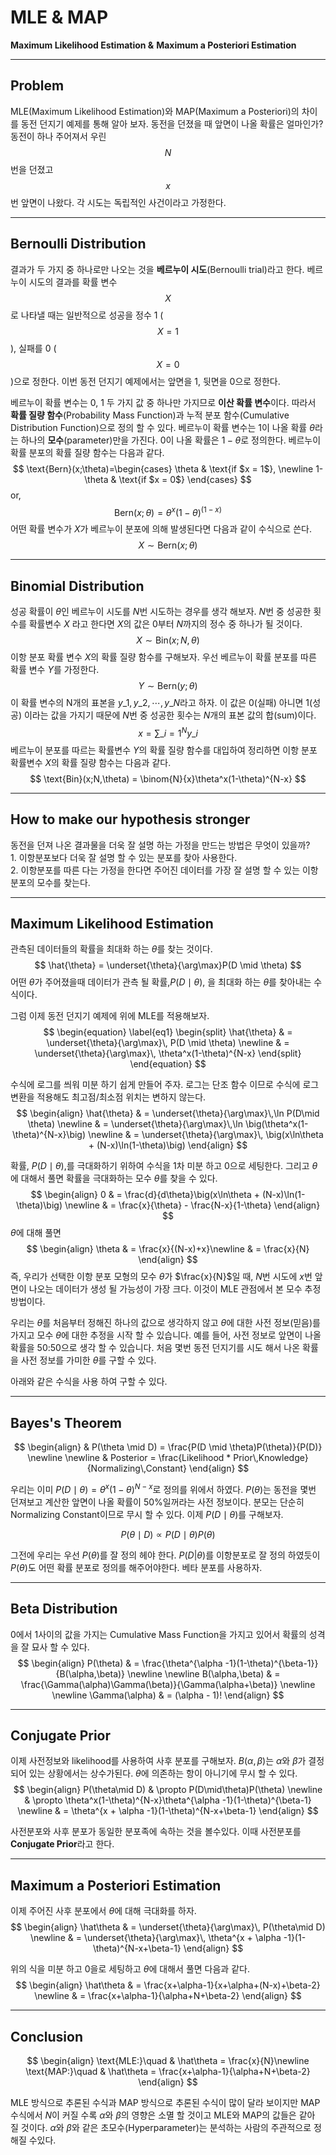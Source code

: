 # MLE & MAP

**Maximum Likelihood Estimation &** **Maximum a Posteriori Estimation**

---

## Problem

MLE(Maximum Likelihood Estimation)와 MAP(Maximum a Posteriori)의 차이를 동전 던지기 예제를 통해 알아 보자. 동전을 던졌을 때 앞면이 나올 확률은 얼마인가? 동전이 하나 주어져서 우린 $$N$$번을 던졌고 $$x$$번 앞면이 나왔다. 각 시도는 독립적인 사건이라고 가정한다.

---

## Bernoulli Distribution

결과가 두 가지 중 하나로만 나오는 것을 **베르누이 시도**(Bernoulli trial)라고 한다. 베르누이 시도의 결과를 확률 변수 $$X$$로 나타낼 때는 일반적으로 성공을 정수 1 ($$X=1$$), 실패를 0 ($$X=0$$)으로 정한다. 이번 동전 던지기 예제에서는 앞면을 1, 뒷면을 0으로 정한다.

베르누이 확률 변수는 0, 1 두 가지 값 중 하나만 가지므로 **이산 확률 변수**이다. 따라서 **확률 질량 함수**(Probability Mass Function)과 누적 분포 함수(Cumulative Distribution Function)으로 정의 할 수 있다. 베르누이 확률 변수는 1이 나올 확률 $\theta$라는 하나의 **모수**(parameter)만을 가진다. 0이 나올 확률은 $1-\theta$로 정의한다. 베르누이 확률 분포의 확률 질량 함수는 다음과 같다.
$$
\text{Bern}(x;\theta)=\begin{cases}
    \theta & \text{if $x = 1$}, \newline
    1-\theta & \text{if $x = 0$}
  \end{cases}
$$
or,
$$
\text{Bern}(x;\theta) = \theta^x(1-\theta)^{(1-x)}
$$
어떤 확률 변수가 $X$가 베르누이 분포에 의해 발생된다면 다음과 같이 수식으로 쓴다.
$$
X \sim \text{Bern}(x;\theta)
$$

---

## Binomial Distribution

성공 확률이 $\theta$인 베르누이 시도를 $N$번 시도하는 경우를 생각 해보자. $N$번 중 성공한 횟수를 확률변수 $X$ 라고 한다면 $X$의 값은 0부터 $N$까지의 정수 중 하나가 될 것이다.
$$
X \sim \text{Bin}(x; N, \theta)
$$
이항 분포 확률 변수 $X$의 확률 질량 함수를 구해보자. 우선 베르누이 확률 분포를 따른 확률 변수 $Y$를 가정한다.
$$
Y \sim \text{Bern}(y; \theta)
$$
이 확률 변수의 N개의 표본을 $y\_1, y\_2, \cdots, y\_N$라고 하자. 이 값은 0(실패) 아니면 1(성공) 이라는 값을 가지기 때문에 $N$번 중 성공한 횟수는 $N$개의 표본 값의 합(sum)이다.
$$
x = \sum\_{i=1}^{N}y\_i
$$
베르누이 분포를 따르는 확률변수 $Y$의 확률 질량 함수를 대입하여 정리하면 이항 분포 확률변수 $X$의 확률 질량 함수는 다음과 같다.
$$
\text{Bin}(x;N,\theta) = \binom{N}{x}\theta^x(1-\theta)^{N-x}
$$

---

## How to make our hypothesis stronger

동전을 던져 나온 결과물을 더욱 잘 설명 하는 가정을 만드는 방법은 무엇이 있을까? \
    1. 이항분포보다 더욱 잘 설명 할 수 있는 분포를 찾아 사용한다. \
    2. 이항분포를 따른 다는 가정을 한다면 주어진 데이터를 가장 잘 설명 할 수 있는 이항분포의 모수를 찾는다.

---

## Maximum Likelihood Estimation

관측된 데이터들의 확률을 최대화 하는 $\theta$를 찾는 것이다.
$$
\hat{\theta} = \underset{\theta}{\arg\max}P(D \mid \theta)
$$
어떤 $\theta$가 주어졌을때 데이터가 관측 될 확률,$P(D \mid \theta)$, 을 최대화 하는 $\theta$를 찾아내는 수식이다.

그럼 이제 동전 던지기 예제에 위에 MLE를 적용해보자.
$$
\begin{equation} \label{eq1}
\begin{split}
\hat{\theta}
& = \underset{\theta}{\arg\max}\, P(D \mid \theta) \newline
& = \underset{\theta}{\arg\max}\, \theta^x(1-\theta)^{N-x}
\end{split}
\end{equation}
$$

수식에 로그를 씌워 미분 하기 쉽게 만들어 주자. 로그는 단조 함수 이므로 수식에 로그 변환을 적용해도 최고점/최소점 위치는 변하지 않는다.
$$
\begin{align}
\hat{\theta}
& = \underset{\theta}{\arg\max}\,\ln P(D\mid \theta) \newline
& = \underset{\theta}{\arg\max}\,\ln \big(\theta^x(1-\theta)^{N-x}\big) \newline
& = \underset{\theta}{\arg\max}\, \big(x\ln\theta + (N-x)\ln(1-\theta)\big)
\end{align}
$$

확률, $P(D\mid\theta)$,를 극대화하기 위하여 수식을 1차 미분 하고 0으로 세팅한다. 그리고 $\theta$에 대해서 풀면 확률을 극대화하는 모수 $\theta$를 찾을 수 있다.
$$
\begin{align}
0
& = \frac{d}{d\theta}\big(x\ln\theta + (N-x)\ln(1-\theta)\big) \newline
& = \frac{x}{\theta} - \frac{N-x}{1-\theta}
\end{align}
$$
$\theta$에 대해 풀면
$$
\begin{align}
\theta
& = \frac{x}{(N-x)+x}\newline
& = \frac{x}{N}
\end{align}
$$
즉, 우리가 선택한 이항 분포 모형의 모수 $\theta$가 $\frac{x}{N}$일 때, $N$번 시도에 $x$번 앞면이 나오는 데이터가 생성 될 가능성이 가장 크다. 이것이 MLE 관점에서 본 모수 추정 방법이다.


우리는 $\theta$를 처음부터 정해진 하나의 값으로 생각하지 않고 $\theta$에 대한 사전 정보(믿음)를 가지고 모수 $\theta$에 대한 추정을 시작 할 수 있습니다. 예를 들어, 사전 정보로 앞면이 나올 확률을 50:50으로 생각 할 수 있습니다. 처음 몇번 동전 던지기를 시도 해서 나온 확률을 사전 정보를 가미한 $\theta$를 구할 수 있다.

아래와 같은 수식을 사용 하여 구할 수 있다.

---

## Bayes's Theorem

$$
\begin{align}
& P(\theta \mid D) = \frac{P(D \mid \theta)P(\theta)}{P(D)} \newline \newline
& Posterior = \frac{Likelihood * Prior\,Knowledge}{Normalizing\,Constant}
\end{align}
$$

우리는 이미 $P(D\mid\theta) = \theta^x(1-\theta)^{N-x}$로 정의를 위에서 하였다. $P(\theta)$는 동전을 몇번 던져보고 계산한 앞면이 나올 확률이 50%일꺼라는 사전 정보이다. 분모는 단순히 Normalizing Constant이므로 무시 할 수 있다. 이제 $P(D\mid\theta)$를 구해보자.

$$
P(\theta\mid D) \propto P(D\mid\theta)P(\theta)
$$

그전에 우리는 우선 $P(\theta)$를 잘 정의 헤야 한다. $P(D|\theta)$를 이항분포로 잘 정의 하였듯이 $P(\theta)$도 어떤 확률 분포로 정의를 해주어야한다. 베타 분포를 사용하자.

---

## Beta Distribution

0에서 1사이의 값을 가지는 Cumulative Mass Function을 가지고 있어서 확률의 성격을 잘 묘사 할 수 있다.
$$
\begin{align}
P(\theta) & = \frac{\theta^{\alpha -1}(1-\theta)^{\beta-1}}{B(\alpha,\beta)} \newline \newline
B(\alpha,\beta) & = \frac{\Gamma(\alpha)\Gamma(\beta)}{\Gamma(\alpha+\beta)} \newline \newline
\Gamma(\alpha) & = (\alpha - 1)!
\end{align}
$$

---

## Conjugate Prior

이제 사전정보와 likelihood를 사용하여 사후 분포를 구해보자. $B(\alpha, \beta)$는 $\alpha$와 $\beta$가 결정되어 있는 상황에서는 상수가된다. $\theta$에 의존하는 항이 아니기에 무시 할 수 있다.
$$
\begin{align}
P(\theta\mid D)
& \propto P(D\mid\theta)P(\theta) \newline
& \propto \theta^x(1-\theta)^{N-x}\theta^{\alpha -1}(1-\theta)^{\beta-1} \newline
& = \theta^{x + \alpha -1}(1-\theta)^{N-x+\beta-1}
\end{align}
$$

사전분포와 사후 분포가 동일한 분포족에 속하는 것을 볼수있다. 이때 사전분포를  **Conjugate Prior**라고 한다.

---

## Maximum a Posteriori Estimation

이제 주어진 사후 분포에서 $\theta$에 대해 극대화를 하자.
$$
\begin{align}
\hat\theta
& = \underset{\theta}{\arg\max}\, P(\theta\mid D) \newline
& = \underset{\theta}{\arg\max}\, \theta^{x + \alpha -1}(1-\theta)^{N-x+\beta-1}
\end{align}
$$

위의 식을 미분 하고 0을로 세팅하고 $\theta$에 대해서 풀면 다음과 같다.
$$
\begin{align}
\hat\theta
& = \frac{x+\alpha-1}{x+\alpha+(N-x)+\beta-2} \newline
& = \frac{x+\alpha-1}{\alpha+N+\beta-2}
\end{align}
$$

---

## Conclusion

$$
\begin{align}
\text{MLE:}\quad & \hat\theta = \frac{x}{N}\newline
\text{MAP:}\quad & \hat\theta = \frac{x+\alpha-1}{\alpha+N+\beta-2}
\end{align}
$$

MLE 방식으로 추론된 수식과 MAP 방식으로 추론된 수식이 많이 달라 보이지만 MAP 수식에서 $N$이 커질 수록 $\alpha$와 $\beta$의 영향은 소멸 할 것이고 MLE와 MAP의 값들은 같아 질 것이다. $\alpha$와 $\beta$와 같은 초모수(Hyperparameter)는 분석하는 사람의 주관적으로 정해질 수있다.
